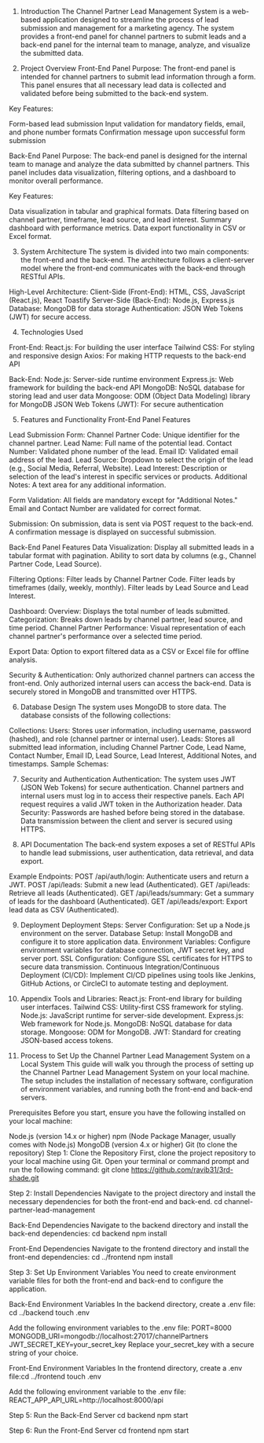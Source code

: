 1. Introduction
The Channel Partner Lead Management System is a web-based application designed to streamline the process of lead submission and management for a marketing agency. The system provides a front-end panel for channel partners to submit leads and a back-end panel for the internal team to manage, analyze, and visualize the submitted data.

2. Project Overview
Front-End Panel
Purpose: The front-end panel is intended for channel partners to submit lead information through a form. This panel ensures that all necessary lead data is collected and validated before being submitted to the back-end system.

Key Features:

Form-based lead submission
Input validation for mandatory fields, email, and phone number formats
Confirmation message upon successful form submission


Back-End Panel
Purpose: The back-end panel is designed for the internal team to manage and analyze the data submitted by channel partners. This panel includes data visualization, filtering options, and a dashboard to monitor overall performance.

Key Features:

Data visualization in tabular and graphical formats.
Data filtering based on channel partner, timeframe, lead source, and lead interest.
Summary dashboard with performance metrics.
Data export functionality in CSV or Excel format.


3. System Architecture
The system is divided into two main components: the front-end and the back-end. The architecture follows a client-server model where the front-end communicates with the back-end through RESTful APIs.

High-Level Architecture:
Client-Side (Front-End): HTML, CSS, JavaScript (React.js), React Toastify
Server-Side (Back-End): Node.js, Express.js
Database: MongoDB for data storage
Authentication: JSON Web Tokens (JWT) for secure access.


4. Technologies Used

Front-End:
React.js: For building the user interface
Tailwind CSS: For styling and responsive design
Axios: For making HTTP requests to the back-end API

Back-End:
Node.js: Server-side runtime environment
Express.js: Web framework for building the back-end API
MongoDB: NoSQL database for storing lead and user data
Mongoose: ODM (Object Data Modeling) library for MongoDB
JSON Web Tokens (JWT): For secure authentication

5. Features and Functionality
Front-End Panel Features

Lead Submission Form:
Channel Partner Code: Unique identifier for the channel partner.
Lead Name: Full name of the potential lead.
Contact Number: Validated phone number of the lead.
Email ID: Validated email address of the lead.
Lead Source: Dropdown to select the origin of the lead (e.g., Social Media, Referral, Website).
Lead Interest: Description or selection of the lead's interest in specific services or products.
Additional Notes: A text area for any additional information.

Form Validation:
All fields are mandatory except for "Additional Notes."
Email and Contact Number are validated for correct format.

Submission:
On submission, data is sent via POST request to the back-end.
A confirmation message is displayed on successful submission.

Back-End Panel Features
Data Visualization:
Display all submitted leads in a tabular format with pagination.
Ability to sort data by columns (e.g., Channel Partner Code, Lead Source).

Filtering Options:
Filter leads by Channel Partner Code.
Filter leads by timeframes (daily, weekly, monthly).
Filter leads by Lead Source and Lead Interest.

Dashboard:
Overview: Displays the total number of leads submitted.
Categorization: Breaks down leads by channel partner, lead source, and time period.
Channel Partner Performance: Visual representation of each channel partner's performance over a selected time period.

Export Data:
Option to export filtered data as a CSV or Excel file for offline analysis.

Security & Authentication:
Only authorized channel partners can access the front-end.
Only authorized internal users can access the back-end.
Data is securely stored in MongoDB and transmitted over HTTPS.

6. Database Design
The system uses MongoDB to store data. The database consists of the following collections:

Collections:
Users: Stores user information, including username, password (hashed), and role (channel partner or internal user).
Leads: Stores all submitted lead information, including Channel Partner Code, Lead Name, Contact Number, Email ID, Lead Source, Lead Interest, Additional Notes, and timestamps.
Sample Schemas:

7. Security and Authentication
Authentication:
The system uses JWT (JSON Web Tokens) for secure authentication.
Channel partners and internal users must log in to access their respective panels.
Each API request requires a valid JWT token in the Authorization header.
Data Security:
Passwords are hashed before being stored in the database.
Data transmission between the client and server is secured using HTTPS.


8. API Documentation
The back-end system exposes a set of RESTful APIs to handle lead submissions, user authentication, data retrieval, and data export.

Example Endpoints:
POST /api/auth/login: Authenticate users and return a JWT.
POST /api/leads: Submit a new lead (Authenticated).
GET /api/leads: Retrieve all leads (Authenticated).
GET /api/leads/summary: Get a summary of leads for the dashboard (Authenticated).
GET /api/leads/export: Export lead data as CSV (Authenticated).


9. Deployment
Deployment Steps:
Server Configuration: Set up a Node.js environment on the server.
Database Setup: Install MongoDB and configure it to store application data.
Environment Variables: Configure environment variables for database connection, JWT secret key, and server port.
SSL Configuration: Configure SSL certificates for HTTPS to secure data transmission.
Continuous Integration/Continuous Deployment (CI/CD):
Implement CI/CD pipelines using tools like Jenkins, GitHub Actions, or CircleCI to automate testing and deployment.

10. Appendix
Tools and Libraries:
React.js: Front-end library for building user interfaces.
Tailwind CSS: Utility-first CSS framework for styling.
Node.js: JavaScript runtime for server-side development.
Express.js: Web framework for Node.js.
MongoDB: NoSQL database for data storage.
Mongoose: ODM for MongoDB.
JWT: Standard for creating JSON-based access tokens.


10. Process to Set Up the Channel Partner Lead Management System on a Local System
This guide will walk you through the process of setting up the Channel Partner Lead Management System on your local machine. The setup includes the installation of necessary software, configuration of environment variables, and running both the front-end and back-end servers.

Prerequisites
Before you start, ensure you have the following installed on your local machine:

Node.js (version 14.x or higher)
npm (Node Package Manager, usually comes with Node.js)
MongoDB (version 4.x or higher)
Git (to clone the repository)
Step 1: Clone the Repository
First, clone the project repository to your local machine using Git. Open your terminal or command prompt and run the following command:
git clone https://github.com/ravib31/3rd-shade.git


Step 2: Install Dependencies
Navigate to the project directory and install the necessary dependencies for both the front-end and back-end.
cd channel-partner-lead-management

Back-End Dependencies
Navigate to the backend directory and install the back-end dependencies:
cd backend
npm install

Front-End Dependencies
Navigate to the frontend directory and install the front-end dependencies:
cd ../frontend
npm install

Step 3: Set Up Environment Variables
You need to create environment variable files for both the front-end and back-end to configure the application.

Back-End Environment Variables
In the backend directory, create a .env file:
cd ../backend
touch .env

Add the following environment variables to the .env file:
PORT=8000
MONGODB_URI=mongodb://localhost:27017/channelPartners
JWT_SECRET_KEY=your_secret_key
Replace your_secret_key with a secure string of your choice.

Front-End Environment Variables
In the frontend directory, create a .env file:cd ../frontend
touch .env

Add the following environment variable to the .env file:
REACT_APP_API_URL=http://localhost:8000/api

Step 5: Run the Back-End Server
cd backend
npm start

Step 6: Run the Front-End Server
cd frontend
npm start








